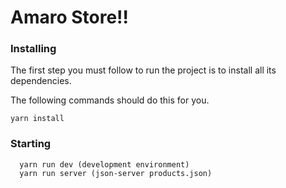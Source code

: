 # Amaro Store!!


### Installing

The first step you must follow to run the project is to install all its dependencies.

The following commands should do this for you.

```
yarn install
```


### Starting
```
  yarn run dev (development environment)
  yarn run server (json-server products.json)
```

